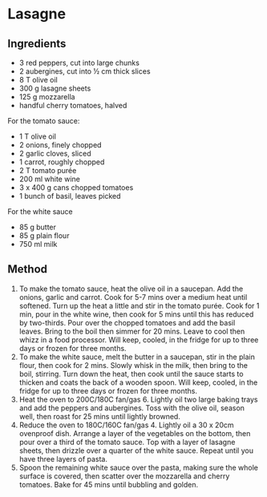 # Lasagne

<!-- https://www.bbcgoodfood.com/recipes/easy-vegetable-lasagne -->

## Ingredients

- 3 red peppers, cut into large chunks
- 2 aubergines, cut into ½ cm thick slices
- 8 T olive oil
- 300 g lasagne sheets
- 125 g mozzarella
- handful cherry tomatoes, halved

For the tomato sauce:

- 1 T olive oil
- 2 onions, finely chopped
- 2 garlic cloves, sliced
- 1 carrot, roughly chopped
- 2 T tomato purée
- 200 ml white wine
- 3 x 400 g cans chopped tomatoes
- 1 bunch of basil, leaves picked

For the white sauce

- 85 g butter
- 85 g plain flour
- 750 ml milk

## Method

1. To make the tomato sauce, heat the olive oil in a saucepan. Add the onions, garlic and carrot. Cook for 5-7 mins over a medium heat until softened. Turn up the heat a little and stir in the tomato purée. Cook for 1 min, pour in the white wine, then cook for 5 mins until this has reduced by two-thirds. Pour over the chopped tomatoes and add the basil leaves. Bring to the boil then simmer for 20 mins. Leave to cool then whizz in a food processor. Will keep, cooled, in the fridge for up to three days or frozen for three months.
2. To make the white sauce, melt the butter in a saucepan, stir in the plain flour, then cook for 2 mins. Slowly whisk in the milk, then bring to the boil, stirring. Turn down the heat, then cook until the sauce starts to thicken and coats the back of a wooden spoon. Will keep, cooled, in the fridge for up to three days or frozen for three months.
3. Heat the oven to 200C/180C fan/gas 6. Lightly oil two large baking trays and add the peppers and aubergines. Toss with the olive oil, season well, then roast for 25 mins until lightly browned.
4. Reduce the oven to 180C/160C fan/gas 4. Lightly oil a 30 x 20cm ovenproof dish. Arrange a layer of the vegetables on the bottom, then pour over a third of the tomato sauce. Top with a layer of lasagne sheets, then drizzle over a quarter of the white sauce. Repeat until you have three layers of pasta.
5. Spoon the remaining white sauce over the pasta, making sure the whole surface is covered, then scatter over the mozzarella and cherry tomatoes. Bake for 45 mins until bubbling and golden.
